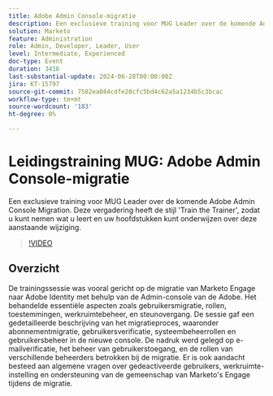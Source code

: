 ```yaml
---
title: Adobe Admin Console-migratie
description: Een exclusieve training voor MUG Leader over de komende Adobe Admin Console Migration. Deze vergadering heeft de stijl 'Train the Trainer', zodat u kunt nemen wat u leert en uw hoofdstukken kunt onderwijzen over deze aanstaande wijziging.
solution: Marketo
feature: Administration
role: Admin, Developer, Leader, User
level: Intermediate, Experienced
doc-type: Event
duration: 3416
last-substantial-update: 2024-06-28T00:00:00Z
jira: KT-15797
source-git-commit: 7582ea084cdfe20cfc5bd4c62a5a1234b5c3bcac
workflow-type: tm+mt
source-wordcount: '183'
ht-degree: 0%

---
```



# Leidingstraining MUG: Adobe Admin Console-migratie

Een exclusieve training voor MUG Leader over de komende Adobe Admin Console Migration. Deze vergadering heeft de stijl &#39;Train the Trainer&#39;, zodat u kunt nemen wat u leert en uw hoofdstukken kunt onderwijzen over deze aanstaande wijziging.

>[!VIDEO](https://video.tv.adobe.com/v/3430920/?learn=on)

## Overzicht

De trainingssessie was vooral gericht op de migratie van Marketo Engage naar Adobe Identity met behulp van de Admin-console van de Adobe. Het behandelde essentiële aspecten zoals gebruikersmigratie, rollen, toestemmingen, werkruimtebeheer, en steunovergang. De sessie gaf een gedetailleerde beschrijving van het migratieproces, waaronder abonnementmigratie, gebruikersverificatie, systeembeheerrollen en gebruikersbeheer in de nieuwe console. De nadruk werd gelegd op e-mailverificatie, het beheer van gebruikerstoegang, en de rollen van verschillende beheerders betrokken bij de migratie. Er is ook aandacht besteed aan algemene vragen over gedeactiveerde gebruikers, werkruimte-instelling en ondersteuning van de gemeenschap van Marketo&#39;s Engage tijdens de migratie.
